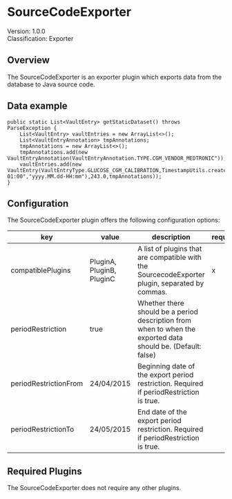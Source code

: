 # SourceCodeExporter
Version: 1.0.0  
Classification: Exporter

Overview
-----
The SourceCodeExporter is an exporter plugin which exports data from the database to Java source code.

Data example
-----
```
public static List<VaultEntry> getStaticDataset() throws ParseException {
    List<VaultEntry> vaultEntries = new ArrayList<>();
    List<VaultEntryAnnotation> tmpAnnotations;
    tmpAnnotations = new ArrayList<>();
    tmpAnnotations.add(new VaultEntryAnnotation(VaultEntryAnnotation.TYPE.CGM_VENDOR_MEDTRONIC"));
    vaultEntries.add(new VaultEntry(VaultEntryType.GLUCOSE_CGM_CALIBRATION,TimestampUtils.createCleanTimestamp("2010.03.01-01:00","yyyy.MM.dd-HH:mm"),243.0,tmpAnnotations));
}
```

Configuration
-----
The SourceCodeExporter plugin offers the following configuration options:

| key  | value | description | required |
| ------------- | ------------- |  ------------- | ------------- |
| compatiblePlugins | PluginA, PluginB, PluginC | A list of plugins that are compatible with the SourcecodeExporter plugin, separated by commas. | x
| periodRestriction | true | Whether there should be a period description from when to when the exported data should be. (Default: false) | 
| periodRestrictionFrom | 24/04/2015 | Beginning date of the export period restriction. Required if periodRestriction is true. | 
| periodRestrictionTo | 24/05/2015 | End date of the export period restriction. Required if periodRestriction is true. | 


Required Plugins
-----
The SourceCodeExporter does not require any other plugins.


 